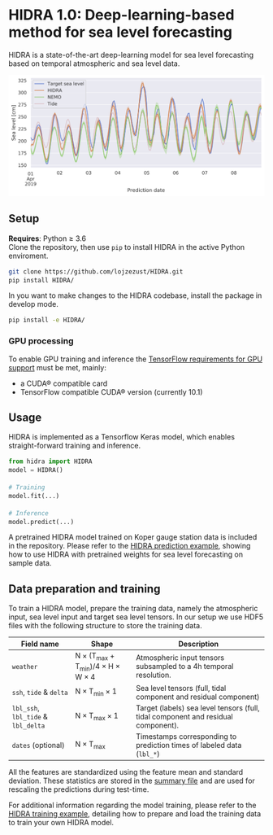 # HIDRA 1.0: Deep-learning-based method for sea level forecasting

HIDRA is a state-of-the-art deep-learning model for sea level forecasting based on temporal atmospheric and sea level data.

![Example sea level predictions (compared with NEMO).](images/example.png)

## Setup

**Requires**: Python ≥ 3.6  
Clone the repository, then use `pip` to install HIDRA in the active Python enviroment.
```bash
git clone https://github.com/lojzezust/HIDRA.git
pip install HIDRA/
```

In you want to make changes to the HIDRA codebase, install the package in develop mode.
```bash
pip install -e HIDRA/
```

### GPU processing
To enable GPU training and inference the [TensorFlow requirements for GPU support](https://www.tensorflow.org/install/gpu#software_requirements) must be met, mainly:
- a CUDA® compatible card
- TensorFlow compatible CUDA® version (currently 10.1)
  
## Usage

HIDRA is implemented as a Tensorflow Keras model, which enables straight-forward training and inference.
```python
from hidra import HIDRA
model = HIDRA()

# Training
model.fit(...)

# Inference
model.predict(...)
```

A pretrained HIDRA model trained on Koper gauge station data is included in the repository. Please refer to the [HIDRA prediction example](examples/prediction.ipynb), showing how to use HIDRA with pretrained weights for sea level forecasting on sample data.

## Data preparation and training

To train a HIDRA model, prepare the training data, namely the atmospheric input, sea level input and target sea level tensors. In our setup we use HDF5 files with the following structure to store the training data.

| Field name | Shape | Description |
|---|----------------------|---|
| `weather` | N × (T<sub>max</sub> + T<sub>min</sub>)/4 × H × W × 4 | Atmospheric input tensors subsampled to a 4h temporal resolution. |
| `ssh`, `tide` & `delta` | N × T<sub>min</sub> × 1 | Sea level tensors (full, tidal component and residual component) |
| `lbl_ssh`, `lbl_tide` & `lbl_delta` | N × T<sub>max</sub> × 1 | Target (labels) sea level tensors (full, tidal component and residual component). |
| `dates` (optional) | N × T<sub>max</sub> | Timestamps corresponding to prediction times of labeled data (`lbl_*`) |

All the features are standardized using the feature mean and standard deviation. These statistics are stored in the [summary file](data/summary.json) and are used for rescaling the predictions during test-time.

For additional information regarding the model training, please refer to the [HIDRA training example](examples/training.ipynb), detailing how to prepare and load the training data to train your own HIDRA model.
